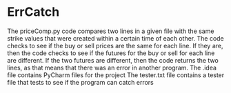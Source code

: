 # ErrCatch
The priceComp.py code compares two lines in a given file with the same strike values that were created within a certain time of each other.
The code checks to see if the buy or sell prices are the same for each line.
If they are, then the code checks to see if the futures for the buy or sell for each line are different.
If the two futures are different, then the code returns the two lines, as that means that there was an error in another program.
The .idea file contains PyCharm files for the project
The tester.txt file contains a tester file that tests to see if the program can catch errors
